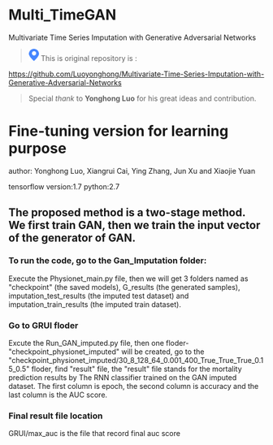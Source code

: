 # Multi_TimeGAN
Multivariate Time Series Imputation with Generative Adversarial Networks
><img src="https://github.com/Tommy-Ngx/Tommy_Bio/blob/master/images/loc.png" alt="Pic" title="Title" width=20 />
>This is original repository is : 
https://github.com/Luoyonghong/Multivariate-Time-Series-Imputation-with-Generative-Adversarial-Networks 
>
>Special <em>thank</em> to <strong>Yonghong Luo</strong> for his great ideas and contribution. 

# Fine-tuning version for learning purpose
 author: Yonghong Luo, Xiangrui Cai, Ying Zhang, Jun Xu and Xiaojie Yuan
 
 tensorflow version:1.7 python:2.7
## The proposed method is a two-stage method. We first train GAN, then we train the input vector of the generator of GAN.
### To run the code, go to the Gan_Imputation folder:
 Execute the Physionet_main.py file, then we will get 3 folders named as "checkpoint" (the saved models), G_results (the generated samples), imputation_test_results (the imputed test dataset) and imputation_train_results (the imputed train dataset).
 
### Go to GRUI floder
Excute the Run_GAN_imputed.py file, then one floder-"checkpoint_physionet_imputed" will be created, go to the "checkpoint_physionet_imputed/30_8_128_64_0.001_400_True_True_True_0.15_0.5" floder, find "result" file, the "result" file stands for the mortality prediction results by The RNN classifier trained on the GAN imputed dataset. The first column is epoch, the second column is accuracy and the last column is the AUC score.
### Final result file location
GRUI/max_auc is the file that record final auc score
